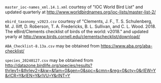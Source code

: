 `master_ioc-names_xml.14.1.xml` courtesy of "IOC World Bird List" and updated quarterly at http://www.worldbirdnames.org/ioc-lists/master-list-2/

`ebird_taxonomy_v2023.csv` courtesy of "Clements, J. F., T. S. Schulenberg, M. J. Iliff, D. Roberson, T. A. Fredericks, B. L. Sullivan, and C. L. Wood. 2018. The eBird/Clements checklist of birds of the world: v2018." and updated yearly at
http://www.birds.cornell.edu/clementschecklist/download/

`ABA_Checklist-8.13a.csv` may be obtained from
https://www.aba.org/aba-checklist/

`species_20240127.csv` may be obtained from
http://datazone.birdlife.org/species/results?thrlev1=&thrlev2=&kw=&fam=0&gen=0&spc=&cmn=&reg=0&cty=0&rlEW=Y&rlCR=Y&rlEN=Y&rlVU=Y&rlNT=Y
